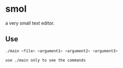 # smol

a very small text editor.

## Use

```bash
./main <file> <argument1> <argument2> <argument3>

use ./main only to see the commands
```
